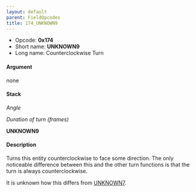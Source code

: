 ```yaml
---
layout: default
parent: FieldOpcodes
title: 174_UNKNOWN9
---
```


-   Opcode: **0x174**
-   Short name: **UNKNOWN9**
-   Long name: Counterclockwise Turn

#### Argument

none

#### Stack

  
*Angle*

*Duration of turn (frames)*

**UNKNOWN9**

#### Description

Turns this entity counterclockwise to face some direction. The only noticeable difference between this and the other turn functions is that the turn is always counterclockwise.

It is unknown how this differs from [UNKNOWN7](172_UNKNOWN7.md).
